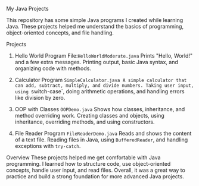 My Java Projects

This repository has some simple Java programs I created while learning Java. These projects helped me understand the basics of programming, object-oriented concepts, and file handling.

Projects

1. Hello World Program File:`HelloWorldModerate.java`
  Prints "Hello, World!" and a few extra messages.
Printing output, basic Java syntax, and organizing code with methods.

2. Calculator Program
 `SimpleCalculator.java
  A simple calculator that can add, subtract, multiply, and divide numbers.
  Taking user input, using `switch-case`, doing arithmetic operations, and handling errors like division by zero.

3. OOP with Classes
 `OOPDemo.java`
 Shows how classes, inheritance, and method overriding work.
 Creating classes and objects, using inheritance, overriding methods, and using constructors.

4. File Reader Program
 `FileReaderDemo.java`
 Reads and shows the content of a text file.
Reading files in Java, using `BufferedReader`, and handling exceptions with `try-catch`.

 Overview
These projects helped me get comfortable with Java programming. I learned how to structure code, use object-oriented concepts, handle user input, and read files. Overall, it was a great way to practice and build a strong foundation for more advanced Java projects.
